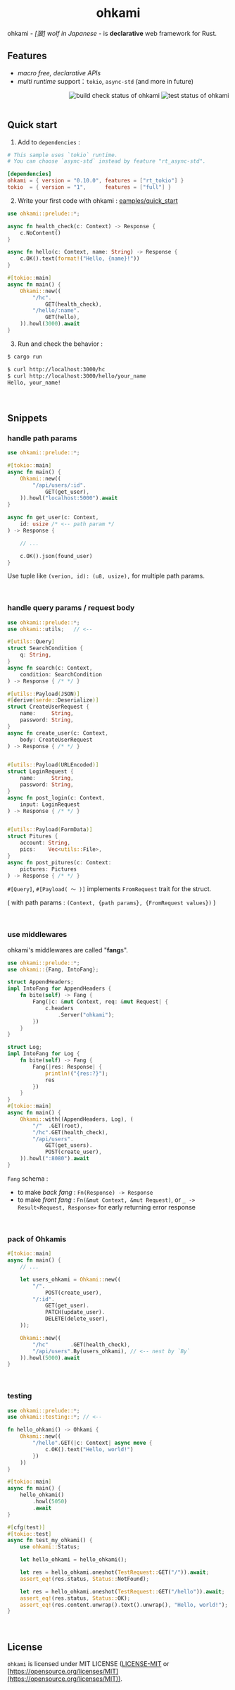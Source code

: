 <div align="center">
    <h1>ohkami</h1>
</div>

ohkami *- [狼] wolf in Japanese -* is **declarative** web framework for Rust.

## Features
- *macro free, declarative APIs*
- *multi runtime* support：`tokio`, `async-std` (and more in future)

<div align="right">
    <img alt="build check status of ohkami" src="https://github.com/kana-rus/ohkami/actions/workflows/check.yml/badge.svg"/>
    <img alt="test status of ohkami" src="https://github.com/kana-rus/ohkami/actions/workflows/test.yml/badge.svg"/>
</div>

<br/>

## Quick start
1. Add to `dependencies` :

```toml
# This sample uses `tokio` runtime.
# You can choose `async-std` instead by feature "rt_async-std".

[dependencies]
ohkami = { version = "0.10.0", features = ["rt_tokio"] }
tokio  = { version = "1",      features = ["full"] }
```

2. Write your first code with ohkami : [eamples/quick_start](https://github.com/kana-rus/ohkami/blob/main/examples/quick_start/src/main.rs)

```rust
use ohkami::prelude::*;

async fn health_check(c: Context) -> Response {
    c.NoContent()
}

async fn hello(c: Context, name: String) -> Response {
    c.OK().text(format!("Hello, {name}!"))
}

#[tokio::main]
async fn main() {
    Ohkami::new((
        "/hc".
            GET(health_check),
        "/hello/:name".
            GET(hello),
    )).howl(3000).await
}
```

3. Run and check the behavior :

```sh
$ cargo run
```
```sh
$ curl http://localhost:3000/hc
$ curl http://localhost:3000/hello/your_name
Hello, your_name!
```

<br/>

## Snippets

### handle path params
```rust
use ohkami::prelude::*;

#[tokio::main]
async fn main() {
    Ohkami::new((
        "/api/users/:id".
            GET(get_user),
    )).howl("localhost:5000").await
}

async fn get_user(c: Context,
    id: usize /* <-- path param */
) -> Response {

    // ...

    c.OK().json(found_user)
}
```
Use tuple like `(verion, id): (u8, usize),` for multiple path params.

<br/>

### handle query params / request body
```rust
use ohkami::prelude::*;
use ohkami::utils;   // <--

#[utils::Query]
struct SearchCondition {
    q: String,
}
async fn search(c: Context,
    condition: SearchCondition
) -> Response { /* */ }

#[utils::Payload(JSON)]
#[derive(serde::Deserialize)]
struct CreateUserRequest {
    name:     String,
    password: String,
}
async fn create_user(c: Context,
    body: CreateUserRequest
) -> Response { /* */ }


#[utils::Payload(URLEncoded)]
struct LoginRequest {
    name:     String,
    password: String,
}
async fn post_login(c: Context,
    input: LoginRequest
) -> Response { /* */ }


#[utils::Payload(FormData)]
struct Pitures {
    account: String,
    pics:    Vec<utils::File>,
}
async fn post_pitures(c: Context:
    pictures: Pictures
) -> Response { /* */ }
```
`#[Query]`, `#[Payload( 〜 )]` implements `FromRequest` trait for the struct.

( with path params : `(Context, {path params}, {FromRequest values})` )

<br/>

### use middlewares
ohkami's middlewares are called "**fang**s".

```rust
use ohkami::prelude::*;
use ohkami::{Fang, IntoFang};

struct AppendHeaders;
impl IntoFang for AppendHeaders {
    fn bite(self) -> Fang {
        Fang(|c: &mut Context, req: &mut Request| {
            c.headers
                .Server("ohkami");
        })
    }
}

struct Log;
impl IntoFang for Log {
    fn bite(self) -> Fang {
        Fang(|res: Response| {
            println!("{res:?}");
            res
        })
    }
}
#[tokio::main]
async fn main() {
    Ohkami::with((AppendHeaders, Log), (
        "/"  .GET(root),
        "/hc".GET(health_check),
        "/api/users".
            GET(get_users).
            POST(create_user),
    )).howl(":8080").await
}

```
`Fang` schema :

- to make *back fang* : `Fn(Response) -> Response`
- to make *front fang* : `Fn(&mut Context, &mut Request)`, or `_ -> Result<Request, Response>` for early returning error response

<br/>

### pack of Ohkamis
```rust
#[tokio::main]
async fn main() {
    // ...

    let users_ohkami = Ohkami::new((
        "/".
            POST(create_user),
        "/:id".
            GET(get_user).
            PATCH(update_user).
            DELETE(delete_user),
    ));

    Ohkami::new((
        "/hc"       .GET(health_check),
        "/api/users".By(users_ohkami), // <-- nest by `By`
    )).howl(5000).await
}
```

<br/>

### testing
```rust
use ohkami::prelude::*;
use ohkami::testing::*; // <--

fn hello_ohkami() -> Ohkami {
    Ohkami::new((
        "/hello".GET(|c: Context| async move {
            c.OK().text("Hello, world!")
        })
    ))
}

#[tokio::main]
async fn main() {
    hello_ohkami()
        .howl(5050)
        .await
}

#[cfg(test)]
#[tokio::test]
async fn test_my_ohkami() {
    use ohkami::Status;

    let hello_ohkami = hello_ohkami();

    let res = hello_ohkami.oneshot(TestRequest::GET("/")).await;
    assert_eq!(res.status, Status::NotFound);

    let res = hello_ohkami.oneshot(TestRequest::GET("/hello")).await;
    assert_eq!(res.status, Status::OK);
    assert_eq!(res.content.unwrap().text().unwrap(), "Hello, world!");
}
```

<br/>

## License
`ohkami` is licensed under MIT LICENSE ([LICENSE-MIT](https://github.com/kana-rus/ohkami/blob/main/LICENSE-MIT) or [https://opensource.org/licenses/MIT](https://opensource.org/licenses/MIT)).
